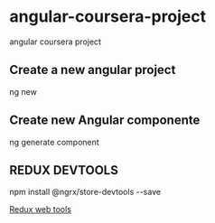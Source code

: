 # angular-coursera-project

angular coursera project

## Create a new angular project

ng new <project-name>

## Create new Angular componente

ng generate component <component-name>

## REDUX DEVTOOLS

npm install @ngrx/store-devtools --save

<!-- generate a url -->

[Redux web tools](https://www.digitalocean.com/community/tutorials/angular-ngrx-store-redux-devtools)
